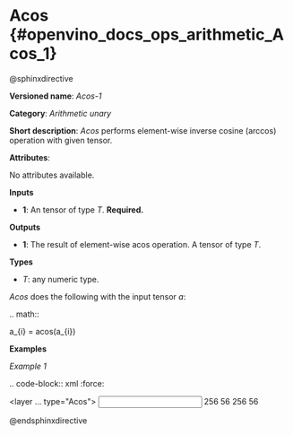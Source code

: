 # Acos {#openvino_docs_ops_arithmetic_Acos_1}

@sphinxdirective

**Versioned name**: *Acos-1*

**Category**: *Arithmetic unary*

**Short description**: *Acos* performs element-wise inverse cosine (arccos) operation with given tensor.

**Attributes**:

No attributes available.

**Inputs**

* **1**: An tensor of type *T*. **Required.**

**Outputs**

* **1**: The result of element-wise acos operation. A tensor of type *T*.

**Types**

* *T*: any numeric type.

*Acos* does the following with the input tensor *a*:

.. math::
   
   a_{i} = acos(a_{i})

**Examples**

*Example 1*

.. code-block:: xml
   :force:
   
   <layer ... type="Acos">
       <input>
           <port id="0">
               <dim>256</dim>
               <dim>56</dim>
           </port>
       </input>
       <output>
           <port id="1">
               <dim>256</dim>
               <dim>56</dim>
           </port>
       </output>
   </layer>

@endsphinxdirective

